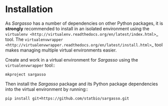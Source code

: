 Installation
============

As *Sargasso* has a number of dependencies on other Python packages, it is **strongly** recommended to install in an isolated environment using the `virtualenv <http://virtualenv.readthedocs.org/en/latest/index.html>`_ tool. The `virtualenvwrapper <http://virtualenvwrapper.readthedocs.org/en/latest/install.html>`_ tool makes managing multiple virtual environments easier.

Create and work in a virtual environment for *Sargasso* using the ``virtualenvwrapper`` tool::

    mkproject sargasso

Then install the *Sargasso* package and its Python package dependencies into the virtual environment by running::

    pip install git+https://github.com/statbio/sargasso.git
